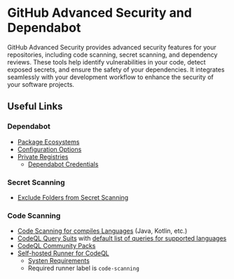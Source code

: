 # GitHub Advanced Security and Dependabot

GitHub Advanced Security provides advanced security features for your repositories, including code scanning, secret scanning, and dependency reviews. These tools help identify vulnerabilities in your code, detect exposed secrets, and ensure the safety of your dependencies. It integrates seamlessly with your development workflow to enhance the security of your software projects.

## Useful Links

### Dependabot

- [Package Ecosystems](https://docs.github.com/en/enterprise-cloud@latest/code-security/dependabot/dependabot-version-updates/configuration-options-for-the-dependabot.yml-file#package-ecosystem)
- [Configuration Options](https://docs.github.com/en/enterprise-cloud@latest/code-security/dependabot/dependabot-version-updates/configuration-options-for-the-dependabot.yml-file#package-ecosystem)
- [Private Registries](https://docs.github.com/en/enterprise-cloud@latest/code-security/dependabot/dependabot-version-updates/configuration-options-for-the-dependabot.yml-file#configuration-options-for-private-registries)
  - [Dependabot Credentials](https://docs.github.com/en/enterprise-cloud@latest/code-security/dependabot/working-with-dependabot/configuring-access-to-private-registries-for-dependabot#storing-credentials-for-dependabot-to-use)

### Secret Scanning

- [Exclude Folders from Secret Scanning](https://docs.github.com/en/enterprise-cloud@latest/code-security/secret-scanning/using-advanced-secret-scanning-and-push-protection-features/excluding-folders-and-files-from-secret-scanning)

### Code Scanning

- [Code Scanning for compiles Languages](https://docs.github.com/en/enterprise-cloud@latest/code-security/code-scanning/creating-an-advanced-setup-for-code-scanning/codeql-code-scanning-for-compiled-languages) (Java, Kotlin, etc.)
- [CodeQL Query Suits](https://docs.github.com/en/enterprise-cloud@latest/code-security/code-scanning/managing-your-code-scanning-configuration/codeql-query-suites) with [default list of queries for supported languages](https://docs.github.com/en/enterprise-cloud@latest/code-security/code-scanning/managing-your-code-scanning-configuration/codeql-query-suites#query-lists-for-the-default-query-suites)
- [CodeQL Community Packs](https://github.com/GitHubSecurityLab/CodeQL-Community-Packs)
- [Self-hosted Runner for CodeQL](https://docs.github.com/en/enterprise-cloud@latest/admin/managing-code-security/managing-github-advanced-security-for-your-enterprise/configuring-code-scanning-for-your-appliance)
  - [Systen Requirements](https://codeql.github.com/docs/codeql-overview/system-requirements/)
  - Required runner label is `code-scanning`
